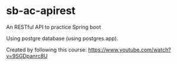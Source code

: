 # sb-ac-apirest
An RESTful API to practice Spring boot



Using postgre database (using postgres.app).

Created by following this course:
https://www.youtube.com/watch?v=9SGDpanrc8U
